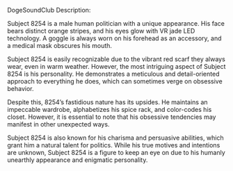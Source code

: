 DogeSoundClub Description:

Subject 8254 is a male human politician with a unique appearance. His face bears distinct orange stripes, and his eyes glow with VR jade LED technology. A goggle is always worn on his forehead as an accessory, and a medical mask obscures his mouth.

Subject 8254 is easily recognizable due to the vibrant red scarf they always wear, even in warm weather. However, the most intriguing aspect of Subject 8254 is his personality. He demonstrates a meticulous and detail-oriented approach to everything he does, which can sometimes verge on obsessive behavior.

Despite this, 8254’s fastidious nature has its upsides. He maintains an impeccable wardrobe, alphabetizes his spice rack, and color-codes his closet. However, it is essential to note that his obsessive tendencies may manifest in other unexpected ways.

Subject 8254 is also known for his charisma and persuasive abilities, which grant him a natural talent for politics. While his true motives and intentions are unknown, Subject 8254 is a figure to keep an eye on due to his humanly unearthly appearance and enigmatic personality.